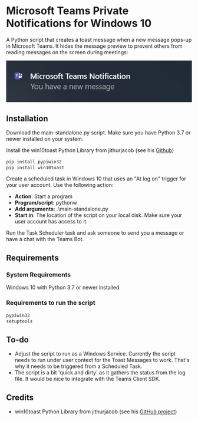 # Microsoft Teams Private Notifications for Windows 10
A Python script that creates a toast message when a new message pops-up in Microsoft Teams. It hides the message preview to prevent others from reading messages on the screen during meetings:

![Microsoft Teams Toast Message](images/Microsoft_Teams_Notification.png)

## Installation
Download the main-standalone.py script. Make sure you have Python 3.7 or newer installed on your system.

Install the win10toast Python Library from jithurjacob (see his [Github](https://github.com/jithurjacob/Windows-10-Toast-Notifications))
```
pip install pypiwin32
pip install win10toast
```

Create a scheduled task in Windows 10 that uses an "At log on" trigger for your user account. Use the following action:

- **Action**: Start a program
- **Program/script**: pythonw
- **Add arguments**: .\main-standalone.py
- **Start in**: The location of the script on your local disk. Make sure your user account has access to it.

Run the Task Scheduler task and ask someone to send you a message or have a chat with the Teams Bot.

## Requirements

### System Requirements
Windows 10 with Python 3.7 or newer installed

### Requirements to run the script
```
pypiwin32
setuptools
```

## To-do
- Adjust the script to run as a Windows Service. Currently the script needs to run under user context for the Toast Messages to work. That's why it needs to be triggered from a Scheduled Task.
- The script is a bit 'quick and dirty' as it gathers the status from the log file. It would be nice to integrate with the Teams Client SDK.

## Credits
- win10toast Python Library from jithurjacob (see his [GitHub project](https://github.com/jithurjacob/Windows-10-Toast-Notifications))